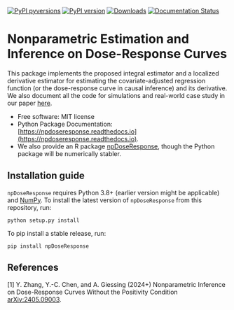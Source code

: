 [![PyPI pyversions](https://img.shields.io/pypi/pyversions/npDoseResponse.svg)](https://pypi.python.org/pypi/npDoseResponse/)
[![PyPI version](https://badge.fury.io/py/npDoseResponse.svg)](https://badge.fury.io/py/NPDoseResponse)
[![Downloads](https://static.pepy.tech/badge/npDoseResponse)](https://pepy.tech/project/npDoseResponse)
[![Documentation Status](https://readthedocs.org/projects/npdoseresponse/badge/?version=latest)](http://npdoseresponse.readthedocs.io/?badge=latest)

# Nonparametric Estimation and Inference on Dose-Response Curves

This package implements the proposed integral estimator and a localized derivative estimator for estimating the covariate-adjusted regression function (or the dose-response curve in causal inference) and its derivative. We also document all the code for simulations and real-world case study in our paper [here](https://github.com/zhangyk8/NPDoseResponse/tree/main/Paper_Code).

* Free software: MIT license
* Python Package Documentation: [https://npdoseresponse.readthedocs.io](https://npdoseresponse.readthedocs.io).
* We also provide an R package [npDoseResponse](https://github.com/zhangyk8/npDoseResponse/tree/main/R_Package), though the Python package will be numerically stabler.

Installation guide
--------

```npDoseResponse``` requires Python 3.8+ (earlier version might be applicable) and [NumPy](http://www.numpy.org/). To install the latest version of ```npDoseResponse``` from this repository, run:

```
python setup.py install
```

To pip install a stable release, run:
```
pip install npDoseResponse
```

References
--------

<a name="npdoseresponse">[1]</a> Y. Zhang, Y.-C. Chen, and A. Giessing (2024+) Nonparametric Inference on Dose-Response Curves Without the Positivity Condition [arXiv:2405.09003](https://arxiv.org/abs/2405.09003).

